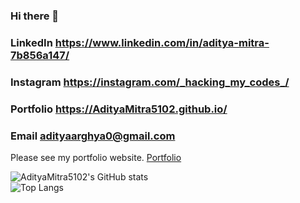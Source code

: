 ### Hi there 👋
### LinkedIn https://www.linkedin.com/in/aditya-mitra-7b856a147/
### Instagram https://instagram.com/_hacking_my_codes_/
### Portfolio https://AdityaMitra5102.github.io/
### Email adityaarghya0@gmail.com

Please see my portfolio website. <a href="https://AdityaMitra5102.github.io">Portfolio</a>

![AdityaMitra5102's GitHub stats](https://github-readme-stats.vercel.app/api?username=AdityaMitra5102&show_icons=true&theme=radical)
<br>
![Top Langs](https://github-readme-stats.vercel.app/api/top-langs/?username=AdityaMitra5102&langs_count=10)
